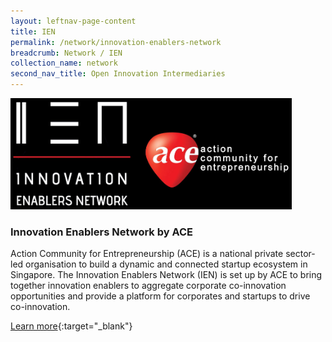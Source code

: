 ```yaml
---
layout: leftnav-page-content
title: IEN
permalink: /network/innovation-enablers-network
breadcrumb: Network / IEN
collection_name: network
second_nav_title: Open Innovation Intermediaries
---
```


<a href="https://epic.ace.org.sg/ien">
<img src="/images/partners/IEN by ACE.JPG" alt="1" style="width:450px;height:178px">
</a>

<h3>Innovation Enablers Network by ACE</h3>

Action Community for Entrepreneurship (ACE) is a national private sector-led organisation to build a dynamic and connected startup ecosystem in Singapore. The Innovation Enablers Network (IEN) is set up by ACE to bring together innovation enablers to aggregate corporate co-innovation opportunities and provide a platform for corporates and startups to drive co-innovation.

[Learn more](https://epic.ace.org.sg/ien){:target="_blank"}

